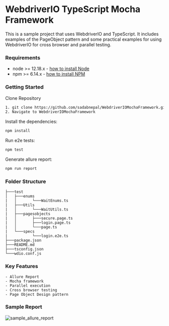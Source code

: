 # WebdriverIO TypeScript Mocha Framework
This is a sample project that uses WebdriverIO and TypeScript. It includes examples of the PageObject pattern and some practical examples for using WebdriverIO for cross browser and parallel testing.

### Requirements
-   node >= 12.18.x - [how to install Node](https://nodejs.org/en/download/)
-   npm >= 6.14.x - [how to install NPM](https://www.npmjs.com/get-npm)

### Getting Started
Clone Repository
```bash
1. git clone https://github.com/sadabnepal/WebdriverIOMochaFramework.git
2. Navigate to WebdriverIOMochaFramework
```

Install the dependencies:
```bash
npm install
```

Run e2e tests:
```bash
npm test
```

Generate allure report:
```bash
npm run report
```

### Folder Structure
```
├───test
│   ├───enums
|   │   	└───WaitEnums.ts
|   ├───Utils
|   │   	└───WaitUtils.ts
|   ├───pagesobjects
|   │  	   	├───secure.page.ts
|   │		├───login.page.ts
|   │		└───page.ts
|   └───specs
|		    └───login.e2e.ts
├───package.json
├───README.md
├───tsconfig.json
└───wdio.conf.js
```

### Key Features
	- Allure Report
	- Mocha framework
	- Parallel execution
	- Cross browser testing
	- Page Object Design pattern
	
### Sample Report
![sample_allure_report](https://user-images.githubusercontent.com/65847528/111063152-129a4c80-84d3-11eb-953e-a8e93a570ae5.png)
